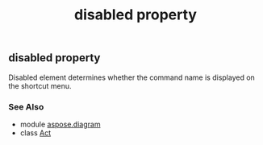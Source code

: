 ﻿---
title: disabled property
second_title: Aspose.Diagram for Python via .NET API References
description: 
type: docs
weight: 80
url: /python-net/aspose.diagram/act/disabled/
is_root: false
---

## disabled property


Disabled element determines whether the command name is displayed on the shortcut menu.

### See Also
* module [aspose.diagram](../../)
* class [Act](/diagram/python-net/aspose.diagram/act)
